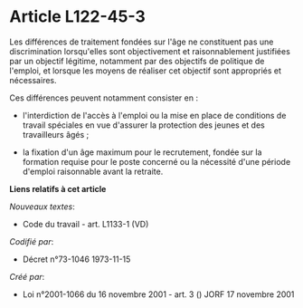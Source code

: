 # Article L122-45-3

Les différences de traitement fondées sur l'âge ne constituent pas une discrimination lorsqu'elles sont objectivement et
raisonnablement justifiées par un objectif légitime, notamment par des objectifs de politique de l'emploi, et lorsque les
moyens de réaliser cet objectif sont appropriés et nécessaires.

Ces différences peuvent notamment consister en :

- l'interdiction de l'accès à l'emploi ou la mise en place de conditions de travail spéciales en vue d'assurer la protection
des jeunes et des travailleurs âgés ;

- la fixation d'un âge maximum pour le recrutement, fondée sur la formation requise pour le poste concerné ou la nécessité
d'une période d'emploi raisonnable avant la retraite.

**Liens relatifs à cet article**

_Nouveaux textes_:

  - Code du travail - art. L1133-1 (VD)

_Codifié par_:

  - Décret n°73-1046 1973-11-15

_Créé par_:

  - Loi n°2001-1066 du 16 novembre 2001 - art. 3 () JORF 17 novembre 2001
